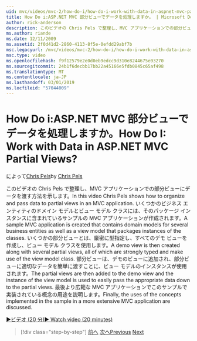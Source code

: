 ```yaml
---
uid: mvc/videos/mvc-2/how-do-i/how-do-i-work-with-data-in-aspnet-mvc-partial-views
title: How Do i:ASP.NET MVC 部分ビューでデータを処理しますか。 | Microsoft Docs
author: rick-anderson
description: このビデオの Chris Pels で整理し、MVC アプリケーションでの部分ビューにデータを渡す方法を示します。 ドメインを含むサンプルの MVC アプリケーションを作成しています.
ms.author: riande
ms.date: 12/11/2009
ms.assetid: 2f0d41d2-2860-4113-8f5e-0efdd29abf7b
msc.legacyurl: /mvc/videos/mvc-2/how-do-i/how-do-i-work-with-data-in-aspnet-mvc-partial-views
msc.type: video
ms.openlocfilehash: f9f12579e2e0d0eb9edcc9d310e8244675e03270
ms.sourcegitcommit: 24b1f6decbb17bb22a45166e5fdb0845c65af498
ms.translationtype: MT
ms.contentlocale: ja-JP
ms.lasthandoff: 03/01/2019
ms.locfileid: "57044009"
---
```

<a name="how-do-i-work-with-data-in-aspnet-mvc-partial-views"></a><span data-ttu-id="b05fe-105">How Do i:ASP.NET MVC 部分ビューでデータを処理しますか。</span><span class="sxs-lookup"><span data-stu-id="b05fe-105">How Do I: Work with Data in ASP.NET MVC Partial Views?</span></span>
====================
<span data-ttu-id="b05fe-106">によって[Chris Pels](https://twitter.com/chrispels)</span><span class="sxs-lookup"><span data-stu-id="b05fe-106">by [Chris Pels](https://twitter.com/chrispels)</span></span>

<span data-ttu-id="b05fe-107">このビデオの Chris Pels で整理し、MVC アプリケーションでの部分ビューにデータを渡す方法を示します。</span><span class="sxs-lookup"><span data-stu-id="b05fe-107">In this video Chris Pels shows how to organize and pass data to partial views in an MVC application.</span></span> <span data-ttu-id="b05fe-108">いくつかのビジネス エンティティのドメイン モデルとビュー モデル クラスには、そのパッケージ インスタンスに含まれているサンプルの MVC アプリケーションが作成されます。</span><span class="sxs-lookup"><span data-stu-id="b05fe-108">A sample MVC application is created that contains domain models for several business entities as well as a view model that packages instances of the classes.</span></span> <span data-ttu-id="b05fe-109">いくつかの部分ビューとは、厳密に型指定し、すべてのデモ ビューを作成し、ビュー モデル クラスを使用します。</span><span class="sxs-lookup"><span data-stu-id="b05fe-109">A demo view is then created along with several partial views, all of which are strongly typed and make use of the view model class.</span></span> <span data-ttu-id="b05fe-110">部分ビューは、デモのビューに追加され、部分ビューに適切なデータを簡単に渡すことに、ビュー モデルのインスタンスが使用されます。</span><span class="sxs-lookup"><span data-stu-id="b05fe-110">The partial views are then added to the demo view and the instance of the view model is used to easily pass the appropriate data down to the partial views.</span></span> <span data-ttu-id="b05fe-111">最後より広範な MVC アプリケーションでこのサンプルで実装されている概念の用途を説明します。</span><span class="sxs-lookup"><span data-stu-id="b05fe-111">Finally, the uses of the concepts implemented in the sample in a more extensive MVC application are discussed.</span></span>

[<span data-ttu-id="b05fe-112">&#9654;ビデオ (20 分)</span><span class="sxs-lookup"><span data-stu-id="b05fe-112">&#9654; Watch video (20 minutes)</span></span>](https://channel9.msdn.com/Blogs/ASP-NET-Site-Videos/how-do-i-work-with-data-in-aspnet-mvc-partial-views)

> [!div class="step-by-step"]
> <span data-ttu-id="b05fe-113">[前へ](how-do-i-return-json-formatted-data-for-an-ajax-call-in-an-aspnet-mvc-web-application.md)
> [次へ](how-do-i-implement-view-models-to-manage-data-for-aspnet-mvc-views.md)</span><span class="sxs-lookup"><span data-stu-id="b05fe-113">[Previous](how-do-i-return-json-formatted-data-for-an-ajax-call-in-an-aspnet-mvc-web-application.md)
[Next](how-do-i-implement-view-models-to-manage-data-for-aspnet-mvc-views.md)</span></span>

